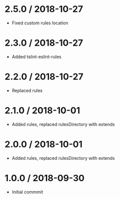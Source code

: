 # 2.5.0 / 2018-10-27

- Fixed custom rules location

# 2.3.0 / 2018-10-27

- Added tslint-eslint-rules

# 2.2.0 / 2018-10-27

- Replaced rules

# 2.1.0 / 2018-10-01

- Added rules, replaced rulesDirectory with extends

# 2.0.0 / 2018-10-01

- Added rules, replaced rulesDirectory with extends

# 1.0.0 / 2018-09-30

- Initial commmit

